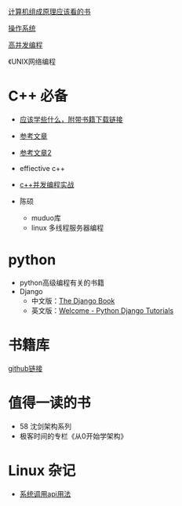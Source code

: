 [计算机组成原理应该看的书](https://blog.csdn.net/hiXavier/article/details/105566315?ops_request_misc=&request_id=&biz_id=102&utm_term=%E8%AE%A1%E7%AE%97%E6%9C%BA%E7%BB%84%E6%88%90%E5%8E%9F%E7%90%86%E5%BA%94%E8%AF%A5%E7%9C%8B%E7%9A%84%E4%B9%A6&utm_medium=distribute.pc_search_result.none-task-blog-2~all~sobaiduweb~default-0-105566315.142^v35^experiment_2_v1,185^v2^control&spm=1018.2226.3001.4187)

[操作系统](https://blog.csdn.net/weixin_37988176/article/details/109424082?spm=1001.2101.3001.6650.17&utm_medium=distribute.pc_relevant.none-task-blog-2%7Edefault%7EBlogCommendFromBaidu%7Edefault-17-109424082-blog-109931349.pc_relevant_multi_platform_featuressortv2removedup&depth_1-utm_source=distribute.pc_relevant.none-task-blog-2%7Edefault%7EBlogCommendFromBaidu%7Edefault-17-109424082-blog-109931349.pc_relevant_multi_platform_featuressortv2removedup&utm_relevant_index=26)

[高并发编程](https://blog.csdn.net/epubit17/article/details/121733925?ops_request_misc=&request_id=&biz_id=102&utm_term=C++%20%E5%B9%B6%E5%8F%91%E5%B9%B6%E5%8F%91%E7%BC%96%E7%A8%8B%E7%9C%8B%E4%BB%80%E4%B9%88%E4%B9%A6&utm_medium=distribute.pc_search_result.none-task-blog-2~all~sobaiduweb~default-0-121733925.142^v41^pc_rank_34_1,185^v2^control&spm=1018.2226.3001.4187)

《UNIX网络编程









# C++ 必备

- [应该学些什么，附带书籍下载链接](https://www.zhihu.com/question/20207421/answer/1866320388)
- [参考文章](https://www.zhihu.com/search?type=content&q=%E5%AD%A6%E4%B9%A0C%2B%2B%E9%AB%98%E5%B9%B6%E5%8F%91%E7%BC%96%E7%A8%8B%E4%B9%A6%E7%B1%8D)
- [参考文章2](https://www.zhihu.com/question/20207421/answer/1866320388)

- effiective c++
- [c++并发编程实战](https://www.zhihu.com/search?q=c%2B%2B并发编程实战&search_source=Entity&hybrid_search_source=Entity&hybrid_search_extra={"sourceType"%3A"answer"%2C"sourceId"%3A"2339901171"})
- 陈硕
  - muduo库
  - linux 多线程服务器编程



# python

- python高级编程有关的书籍
- Django
  - 中文版：[The Django Book](https://link.zhihu.com/?target=http%3A//djangobook.py3k.cn/2.0/) 
  - 英文版：[Welcome - Python Django Tutorials](https://link.zhihu.com/?target=https%3A//djangobook.com/) 



# 书籍库

[github链接](https://github.com/tangtangcoding/C-C-)



# 值得一读的书

- 58 沈剑架构系列
- 极客时间的专栏《从0开始学架构》



# Linux 杂记

- [系统调用api用法](https://www.zhihu.com/question/499679968/answer/2240228946)
